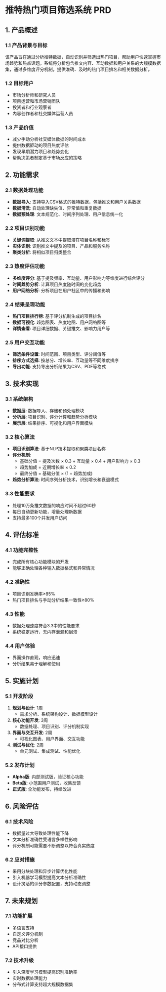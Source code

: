# 推特热门项目筛选系统 PRD

## 1. 产品概述

### 1.1 产品背景与目标
该产品旨在通过分析推特数据，自动识别并筛选出热门项目，帮助用户快速掌握市场趋势和热点话题。系统将分析包含推文内容、互动数据和用户关系的大规模数据集，通过多维度评分机制，提供准确、及时的热门项目排名和相关数据分析。

### 1.2 目标用户
- 市场分析师和研究人员
- 项目运营和市场营销团队
- 投资者和行业观察者
- 内容创作者和社交媒体运营人员

### 1.3 产品价值
- 减少手动分析社交媒体数据的时间成本
- 提供数据驱动的项目热度评估
- 发现早期潜力项目和趋势变化
- 帮助决策者制定基于市场反应的策略

## 2. 功能需求

### 2.1 数据处理功能
- **数据导入**: 支持导入CSV格式的推特数据，包括推文和用户关系数据
- **数据清洗**: 自动处理缺失值、异常值和重复数据
- **数据预处理**: 文本规范化、时间序列处理、用户信息统一化

### 2.2 项目识别功能
- **关键词提取**: 从推文文本中提取潜在项目名称和标签
- **实体识别**: 识别推文中提及的项目、产品和服务名称
- **聚类分析**: 将相似项目归类整合

### 2.3 热度评估功能
- **多维度评分**: 基于提及频率、互动量、用户影响力等维度进行综合评分
- **时间趋势分析**: 计算项目热度随时间的变化趋势
- **用户网络分析**: 分析项目在用户社区中的传播和影响

### 2.4 结果呈现功能
- **热门项目排行榜**: 基于评分机制生成的项目排名
- **数据可视化**: 趋势图表、热度地图、用户网络图等
- **详情查看**: 项目详细数据、关键推文、影响力用户等

### 2.5 用户交互功能
- **筛选条件设置**: 时间范围、项目类型、评分阈值等
- **排序方式选择**: 按总分、增长率、互动量等不同维度排序
- **导出功能**: 支持导出分析结果为CSV、PDF等格式

## 3. 技术实现

### 3.1 系统架构
- **数据层**: 数据导入、存储和预处理模块
- **分析层**: 项目识别、评分计算和趋势分析模块
- **展示层**: 结果排序、可视化和用户界面模块

### 3.2 核心算法
- **项目识别算法**: 基于NLP技术提取和聚类项目名称
- **评分机制**:
  - 基础分值 = 提及次数 × 0.3 + 互动量 × 0.4 + 用户影响力 × 0.3
  - 趋势加成 = 近期增长率 × 0.2
  - 最终分值 = 基础分值 × (1 + 趋势加成)
- **趋势分析算法**: 时间序列分析技术，识别增长和衰退模式

### 3.3 性能要求
- 处理10万条推文数据的响应时间不超过60秒
- 每日自动更新功能，增量处理新数据
- 支持最多100个并发用户访问

## 4. 评估标准

### 4.1 功能完整性
- 完成所有核心功能模块的开发
- 能够正确处理各种输入数据格式和异常情况

### 4.2 准确性
- 项目识别准确率≥85%
- 热门项目排名与手动分析结果一致性≥80%

### 4.3 性能
- 数据处理速度符合3.3中的性能要求
- 系统稳定运行，无内存泄漏和崩溃

### 4.4 用户体验
- 界面操作直观，响应迅速
- 分析结果易于理解和使用

## 5. 实施计划

### 5.1 开发阶段
1. **规划与设计**: 1周
   - 需求分析、系统架构设计、数据模型设计
2. **核心功能开发**: 3周
   - 数据处理、项目识别、评分机制实现
3. **界面与交互开发**: 2周
   - 可视化图表、用户界面、交互功能
4. **测试与优化**: 2周
   - 单元测试、集成测试、性能优化

### 5.2 发布计划
- **Alpha版**: 内部测试版，验证核心功能
- **Beta版**: 小范围用户测试，收集反馈
- **正式版**: 全功能发布，持续改进

## 6. 风险评估

### 6.1 技术风险
- 数据量过大导致处理性能下降
- 文本分析准确性受语言多样性影响
- 评分机制可能需要不断调整以符合真实热度

### 6.2 应对措施
- 采用分块处理和异步计算优化性能
- 引入机器学习模型提高文本分析准确性
- 设计灵活的评分参数配置，支持动态调整

## 7. 未来规划

### 7.1 功能扩展
- 多语言支持
- 自定义评分机制
- 竞品对比分析
- API接口提供

### 7.2 技术升级
- 引入深度学习模型提高识别准确率
- 实时数据处理能力
- 分布式计算支持超大规模数据集

